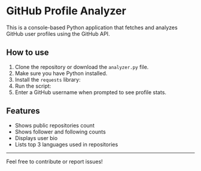# GitHub Profile Analyzer

This is a console-based Python application that fetches and analyzes GitHub user profiles using the GitHub API.

## How to use

1. Clone the repository or download the `analyzer.py` file.
2. Make sure you have Python installed.
3. Install the `requests` library:
4. Run the script:
5. Enter a GitHub username when prompted to see profile stats.

## Features

- Shows public repositories count
- Shows follower and following counts
- Displays user bio
- Lists top 3 languages used in repositories

---

Feel free to contribute or report issues!
